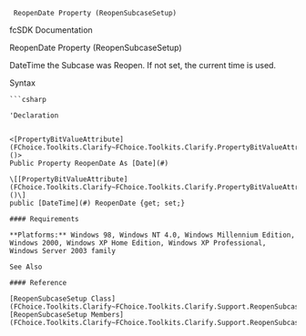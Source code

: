 ﻿     ReopenDate Property (ReopenSubcaseSetup)                                                   

fcSDK Documentation

ReopenDate Property (ReopenSubcaseSetup)

DateTime the Subcase was Reopen. If not set, the current time is used.

Syntax

```vbnet
```csharp

'Declaration
 

<[PropertyBitValueAttribute](FChoice.Toolkits.Clarify~FChoice.Toolkits.Clarify.PropertyBitValueAttribute.md)()>
Public Property ReopenDate As [Date](#)

\[[PropertyBitValueAttribute](FChoice.Toolkits.Clarify~FChoice.Toolkits.Clarify.PropertyBitValueAttribute.md)()\]
public [DateTime](#) ReopenDate {get; set;}

#### Requirements

**Platforms:** Windows 98, Windows NT 4.0, Windows Millennium Edition, Windows 2000, Windows XP Home Edition, Windows XP Professional, Windows Server 2003 family

See Also

#### Reference

[ReopenSubcaseSetup Class](FChoice.Toolkits.Clarify~FChoice.Toolkits.Clarify.Support.ReopenSubcaseSetup.md)  
[ReopenSubcaseSetup Members](FChoice.Toolkits.Clarify~FChoice.Toolkits.Clarify.Support.ReopenSubcaseSetup_members.md)
